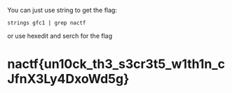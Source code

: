 You can just use string to get the flag:

```
strings gfc1 | grep nactf
```

or use hexedit and serch for the flag

# nactf{un10ck_th3_s3cr3t5_w1th1n_cJfnX3Ly4DxoWd5g}
